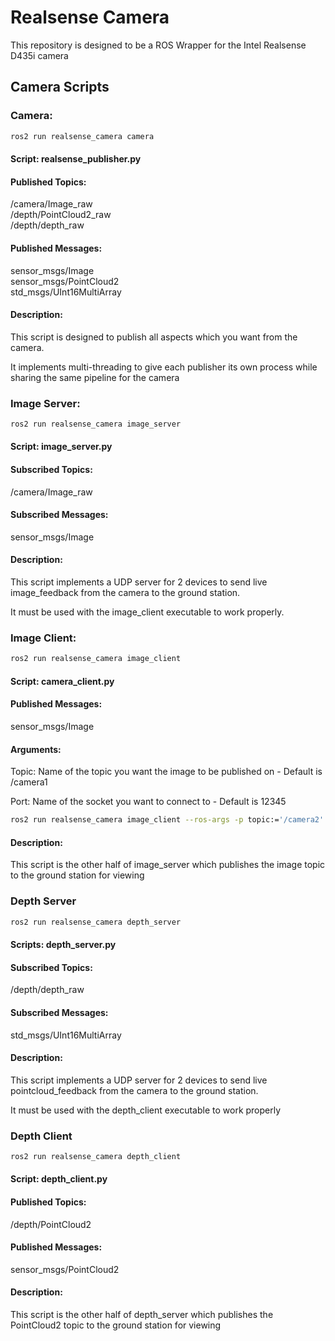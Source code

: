 # Realsense Camera

This repository is designed to be a ROS Wrapper for the Intel Realsense D435i camera

## Camera Scripts

### Camera:

```bash
ros2 run realsense_camera camera
```

#### Script: realsense_publisher.py

#### Published Topics:

/camera/Image_raw  
/depth/PointCloud2_raw  
/depth/depth_raw

#### Published Messages:

sensor_msgs/Image  
sensor_msgs/PointCloud2  
std_msgs/UInt16MultiArray

#### Description:

This script is designed to publish all aspects which you want from the camera.  

It implements multi-threading to give each publisher its own process while sharing the same pipeline for the camera

### Image Server:

```bash
ros2 run realsense_camera image_server
```

#### Script: image_server.py

#### Subscribed Topics:

/camera/Image_raw

#### Subscribed Messages:

sensor_msgs/Image

#### Description:

This script implements a UDP server for 2 devices to send live image_feedback from the camera to the ground station.

It must be used with the image_client executable to work properly.

### Image Client:

```bash
ros2 run realsense_camera image_client
```

#### Script: camera_client.py

#### Published Messages:

sensor_msgs/Image

#### Arguments:

Topic: Name of the topic you want the image to be published on - Default is /camera1

Port: Name of the socket you want to connect to - Default is 12345

```bash
ros2 run realsense_camera image_client --ros-args -p topic:='/camera2' -p port:=12346
```

#### Description:

This script is the other half of image_server which publishes the image topic to the ground station for viewing

### Depth Server

```bash
ros2 run realsense_camera depth_server
```

#### Scripts: depth_server.py

#### Subscribed Topics:

/depth/depth_raw

#### Subscribed Messages:

std_msgs/UInt16MultiArray

#### Description:

This script implements a UDP server for 2 devices to send live pointcloud_feedback from the camera to the ground station.

It must be used with the depth_client executable to work properly

### Depth Client

```bash
ros2 run realsense_camera depth_client
```

#### Script: depth_client.py

#### Published Topics:

/depth/PointCloud2

#### Published Messages:

sensor_msgs/PointCloud2

#### Description:

This script is the other half of depth_server which publishes the PointCloud2 topic to the ground station for viewing
